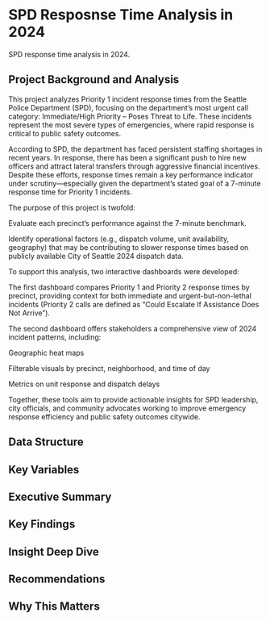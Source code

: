 # SPD Resposnse Time Analysis in 2024
SPD response time analysis in 2024.

## Project Background and Analysis
This project analyzes Priority 1 incident response times from the Seattle Police Department (SPD), focusing on the department’s most urgent call category: Immediate/High Priority – Poses Threat to Life. These incidents represent the most severe types of emergencies, where rapid response is critical to public safety outcomes.

According to SPD, the department has faced persistent staffing shortages in recent years. In response, there has been a significant push to hire new officers and attract lateral transfers through aggressive financial incentives. Despite these efforts, response times remain a key performance indicator under scrutiny—especially given the department’s stated goal of a 7-minute response time for Priority 1 incidents.

The purpose of this project is twofold:

Evaluate each precinct’s performance against the 7-minute benchmark.

Identify operational factors (e.g., dispatch volume, unit availability, geography) that may be contributing to slower response times based on publicly available City of Seattle 2024 dispatch data.

To support this analysis, two interactive dashboards were developed:

The first dashboard compares Priority 1 and Priority 2 response times by precinct, providing context for both immediate and urgent-but-non-lethal incidents (Priority 2 calls are defined as “Could Escalate If Assistance Does Not Arrive”).

The second dashboard offers stakeholders a comprehensive view of 2024 incident patterns, including:

Geographic heat maps

Filterable visuals by precinct, neighborhood, and time of day

Metrics on unit response and dispatch delays

Together, these tools aim to provide actionable insights for SPD leadership, city officials, and community advocates working to improve emergency response efficiency and public safety outcomes citywide.

## Data Structure

## Key Variables

## Executive Summary

## Key Findings

## Insight Deep Dive

## Recommendations

## Why This Matters
